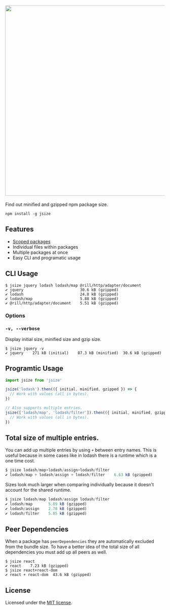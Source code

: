 <h1 align="center">
  <a href="https://github.com/antonmedv/jsize">
    <img src="https://user-images.githubusercontent.com/141232/29957332-1d50d0be-8f17-11e7-91cc-2329a01d5b23.png" width="600">
  </a>
</h1>

Find out minified and gzipped npm package size.
```
npm install -g jsize
```

## Features
* [Scoped packages](https://docs.npmjs.com/misc/scope)
* Individual files within packages
* Multiple packages at once
* Easy CLI and programatic usage

## CLI Usage

```
$ jsize jquery lodash lodash/map @rill/http/adapter/document
✔ jquery                         30.6 kB (gzipped)
✔ lodash                         24.8 kB (gzipped)
✔ lodash/map                     5.88 kB (gzipped)
✔ @rill/http/adapter/document    5.51 kB (gzipped)
```

### Options

### `-v, --verbose`

Display initial size, minified size and gzip size.

```
$ jsize jquery -v
✔ jquery    271 kB (initial)    87.3 kB (minified)  30.6 kB (gzipped)
```

## Programtic Usage

```js
import jsize from 'jsize'

jsize('lodash').then(({ initial, minified, gzipped }) => {
  // Work with values (all in bytes).
})

// Also supports multiple entries.
jsize(['lodash/map', 'lodash/filter']).then(({ initial, minified, gzipped }) => {
  // Work with values (all in bytes).
})
```

## Total size of multiple entries.

You can add up multiple entries by using `+` between entry names.
This is useful because in some cases like in lodash there is a runtime which is a one time cost.

```js
$ jsize lodash/map+lodash/assign+lodash/filter
✔ lodash/map + lodash/assign + lodash/filter    6.63 kB (gzipped)
```

Sizes look much larger when comparing individually because it doesn't account for the shared runtime.

```js
$ jsize lodash/map lodash/assign lodash/filter
✔ lodash/map       5.89 kB (gzipped)
✔ lodash/assign    2.78 kB (gzipped)
✔ lodash/filter    5.85 kB (gzipped)
```

## Peer Dependencies

When a package has `peerDependencies` they are automatically excluded from the bundle size.
To have a better idea of the total size of all dependencies you must add up all peers as well.

```
$ jsize react
✔ react    7.23 kB (gzipped)
$ jsize react+react-dom
✔ react + react-dom  43.6 kB (gzipped)
```

## License

Licensed under the [MIT license](https://github.com/antonmedv/jsize/blob/master/LICENSE).
